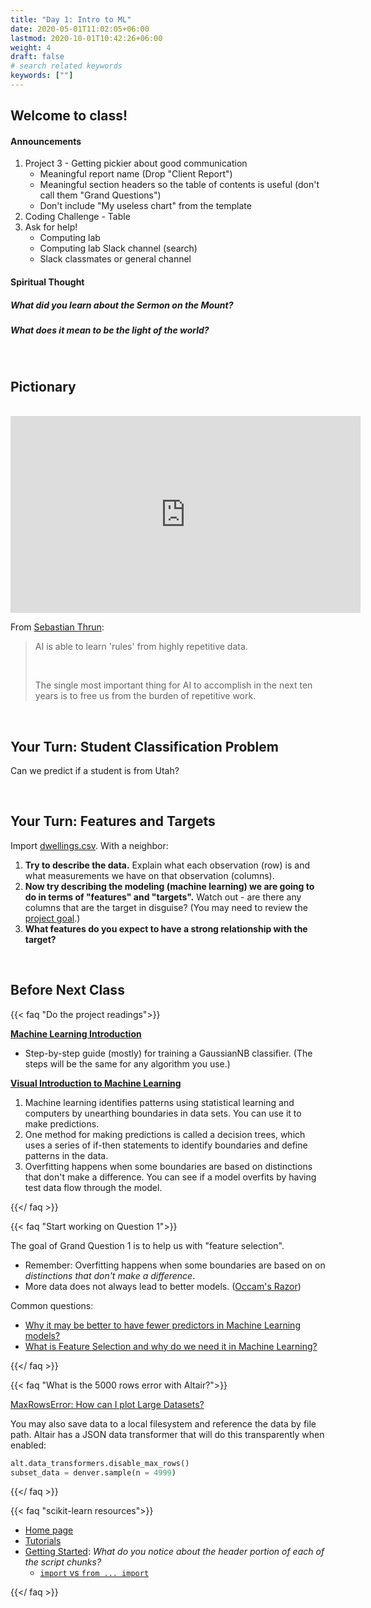 ```yaml
---
title: "Day 1: Intro to ML"
date: 2020-05-01T11:02:05+06:00
lastmod: 2020-10-01T10:42:26+06:00
weight: 4
draft: false
# search related keywords
keywords: [""]
---
```


## Welcome to class!

#### Announcements
1. Project 3 - Getting pickier about good communication
    * Meaningful report name (Drop "Client Report")
    * Meaningful section headers so the table of contents is useful (don't call them "Grand Questions")
    * Don't include "My useless chart" from the template
2. Coding Challenge - Table
3. Ask for help!
    * Computing lab
    * Computing lab Slack channel (search)
    * Slack classmates or general channel 

#### Spiritual Thought

##### What did you learn about the Sermon on the Mount?
##### What does it mean to be the light of the world? 

<br>



<!--
##### Are facts true?  

- How do you distinguish between truth and error?
- Joshua and Caleb

<br>

- What is your testimony built on?
- How do you receive answers from the Holy Ghost?

<br>
-->

## Pictionary

<br>

<!--
![Forest](forest_no_tank.png)

![Tank](tank.png)

## Machine Learning: Recognizing Patterns

 https://www.microsoft.com/en-us/videoplayer/embed/RE4xAok?pid=RE4xAok-ax-85-id-oneplayer&postJsllMsg=true&autoplay=false&mute=false&loop=false&market=en-us&playFullScreen=false -->

<!---------------------------
<iframe width="560" height="315" src="https://www.youtube.com/embed/asmXyJaXBC8" frameborder="0" allow="accelerometer; autoplay; clipboard-write; encrypted-media; gyroscope; picture-in-picture" allowfullscreen></iframe>

<iframe width="560" height="315" src="https://www.youtube.com/embed/f_uwKZIAeM0" title="YouTube video player" frameborder="0" allow="accelerometer; autoplay; clipboard-write; encrypted-media; gyroscope; picture-in-picture" allowfullscreen></iframe>
---------------------->

<iframe width="560" height="315" src="https://www.youtube.com/embed/5q87K1WaoFI" title="YouTube video player" frameborder="0" allow="accelerometer; autoplay; clipboard-write; encrypted-media; gyroscope; picture-in-picture" allowfullscreen></iframe>

From [Sebastian Thrun](https://www.youtube.com/watch?v=ZJixNvx9BAc):
> AI is able to learn 'rules' from highly repetitive data.
>
> <br>
>
> The single most important thing for AI to accomplish in the next ten years is to free us from the burden of repetitive work. 

<br>

## Your Turn: Student Classification Problem

Can we predict if a student is from Utah?

<br>

## Your Turn: Features and Targets 

Import [dwellings.csv](https://byuistats.github.io/DS250-Cannon/projects/project-4/). With a neighbor:

1. **Try to describe the data.** Explain what each observation (row) is and what measurements we have on that observation (columns).
2. **Now try describing the modeling (machine learning) we are going to do in terms of "features" and "targets".** Watch out - are there any columns that are the target in disguise? (You may need to review the [project goal](../../projects/project-4).)
3. **What features do you expect to have a strong relationship with the target?**

<br>

## Before Next Class

{{< faq "Do the project readings">}}

[**Machine Learning Introduction**](https://byuistats.github.io/CSE250-Larson/course-materials/machine-learning/)

- Step-by-step guide (mostly) for training a GaussianNB classifier. (The steps will be the same for any algorithm you use.) 

[**Visual Introduction to Machine Learning**](http://www.r2d3.us/visual-intro-to-machine-learning-part-1/)

1. Machine learning identifies patterns using statistical learning and computers by unearthing boundaries in data sets. You can use it to make predictions.
2. One method for making predictions is called a decision trees, which uses a series of if-then statements to identify boundaries and define patterns in the data.
3. Overfitting happens when some boundaries are based on distinctions that don't make a difference. You can see if a model overfits by having test data flow through the model.

{{</ faq >}}


{{< faq "Start working on Question 1">}}

The goal of Grand Question 1 is to help us with "feature selection".

- Remember: Overfitting happens when some boundaries are based on on _distinctions that don't make a difference_.
- More data does not always lead to better models. ([Occam's Razor](https://www.google.com/search?q=Occam%E2%80%99s+Razor&rlz=1C1GCEJ_enUS882US882&oq=Occam%E2%80%99s+Razor&aqs=chrome..69i57&sourceid=chrome&ie=UTF-8))

Common questions:

- [Why it may be better to have fewer predictors in Machine Learning models?](https://www.kdnuggets.com/2017/04/must-know-fewer-predictors-machine-learning-models.html)
- [What is Feature Selection and why do we need it in Machine Learning?](https://blog.contactsunny.com/data-science/what-is-feature-selection-and-why-do-we-need-it-in-machine-learning)

{{</ faq >}}


{{< faq "What is the 5000 rows error with Altair?">}}

[MaxRowsError: How can I plot Large Datasets?](https://altair-viz.github.io/user_guide/faq.html#maxrowserror-how-can-i-plot-large-datasets)

You may also save data to a local filesystem and reference the data by file path. Altair has a JSON data transformer that will do this transparently when enabled:

```python
alt.data_transformers.disable_max_rows()
subset_data = denver.sample(n = 4999)
```

{{</ faq >}}

{{< faq "scikit-learn resources">}}

- [Home page](https://scikit-learn.org/stable/)
- [Tutorials](https://scikit-learn.org/stable/tutorial/index.html)
- [Getting Started](https://scikit-learn.org/stable/getting_started.html): _What do you notice about the header portion of each of the script chunks?_
  - [`import` vs `from ... import`](https://scikit-learn.org/stable/getting_started.html)

{{</ faq >}}

<!----------

#### [Bias-Variance Tradeoff](http://www.r2d3.us/visual-intro-to-machine-learning-part-2/)

> 1. Models approximate real-life situations using limited data.
> 2. In doing so, errors can arise due to assumptions that are overly simple (bias) or overly complex (variance).
> 3. Building models is about making sure there's a balance between the two.

#### But what is the 'Pavlovian bell' in the machine learning model?

![](../../images/ml/test.png)

Some mathematical penalty/reward equation.

> - __[Regression](https://setosa.io/ev/ordinary-least-squares-regression/)__
> - __[Variance, RMSE, SD](../../interactive/threshold_histogram.html)__
> - __proportions__


## Using our project data to understand features, targets, and samples.

> 1. Import `dwellings_ml.csv` and write a short sentence describing your data. Remember to explain an observation and what measurements we have on that observation.
> 2. Now try describing the modeling (machine learning) we are going to do in terms of features and targets.
>    A. Are there any columns that are the target in disguise?
>    B. _Are the observational units unique in every row?_

![](../../images/ml/iris_description.png)
--------------->


<!------------------------
### If your model is near perfect in its predictability, you might be cheating.

### Watch out for [transactional data](http://localhost:1313/CSE250-Course/images/ml/iris_description.png)!

> - Financial: orders, invoices, payments
> - Work: plans, activity records
> - School: Grades
------------------------------->

<br>


